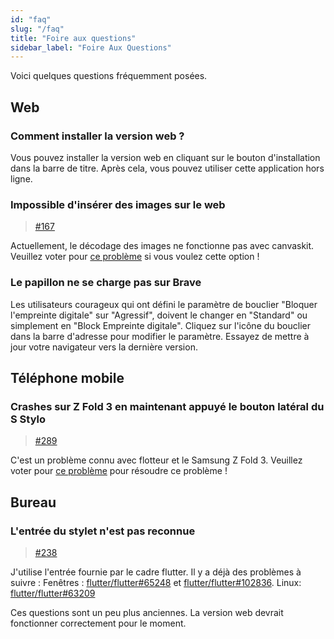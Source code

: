 ```yaml
---
id: "faq"
slug: "/faq"
title: "Foire aux questions"
sidebar_label: "Foire Aux Questions"
---
```


Voici quelques questions fréquemment posées.

## Web

### Comment installer la version web ?

Vous pouvez installer la version web en cliquant sur le bouton d'installation dans la barre de titre. Après cela, vous pouvez utiliser cette application hors ligne.

### Impossible d'insérer des images sur le web

> [#167](https://github.com/LinwoodCloud/Butterfly/issues/167)

Actuellement, le décodage des images ne fonctionne pas avec canvaskit. Veuillez voter pour [ce problème](https://github.com/flutter/flutter/issues/102683) si vous voulez cette option !

### Le papillon ne se charge pas sur Brave

Les utilisateurs courageux qui ont défini le paramètre de bouclier "Bloquer l'empreinte digitale" sur "Agressif", doivent le changer en "Standard" ou simplement en "Block Empreinte digitale". Cliquez sur l'icône du bouclier dans la barre d'adresse pour modifier le paramètre. Essayez de mettre à jour votre navigateur vers la dernière version.

## Téléphone mobile

### Crashes sur Z Fold 3 en maintenant appuyé le bouton latéral du S Stylo

> [#289](https://github.com/LinwoodCloud/Butterfly/issues/289)

C'est un problème connu avec flotteur et le Samsung Z Fold 3. Veuillez voter pour [ce problème](https://github.com/flutter/flutter/issues/111068) pour résoudre ce problème !

## Bureau

### L'entrée du stylet n'est pas reconnue

> [#238](https://github.com/LinwoodCloud/Butterfly/issues/238)

J'utilise l'entrée fournie par le cadre flutter. Il y a déjà des problèmes à suivre : Fenêtres : [flutter/flutter#65248](https://github.com/flutter/flutter/issues/65248) et [flutter/flutter#102836](https://github.com/flutter/flutter/issues/102836). Linux: [flutter/flutter#63209](https://github.com/flutter/flutter/issues/63209)

Ces questions sont un peu plus anciennes. La version web devrait fonctionner correctement pour le moment.
